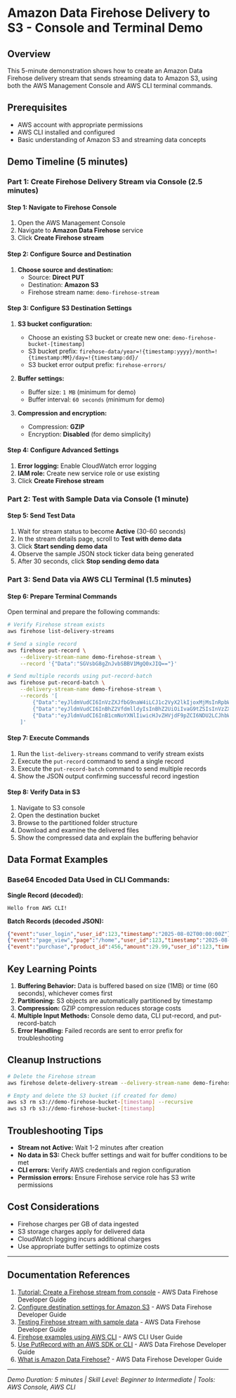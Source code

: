 # Amazon Data Firehose Delivery to S3 - Console and Terminal Demo

## Overview
This 5-minute demonstration shows how to create an Amazon Data Firehose delivery stream that sends streaming data to Amazon S3, using both the AWS Management Console and AWS CLI terminal commands.

## Prerequisites
- AWS account with appropriate permissions
- AWS CLI installed and configured
- Basic understanding of Amazon S3 and streaming data concepts

## Demo Timeline (5 minutes)

### Part 1: Create Firehose Delivery Stream via Console (2.5 minutes)

#### Step 1: Navigate to Firehose Console
1. Open the AWS Management Console
2. Navigate to **Amazon Data Firehose** service
3. Click **Create Firehose stream**

#### Step 2: Configure Source and Destination
1. **Choose source and destination:**
   - Source: **Direct PUT**
   - Destination: **Amazon S3**
   - Firehose stream name: `demo-firehose-stream`

#### Step 3: Configure S3 Destination Settings
1. **S3 bucket configuration:**
   - Choose an existing S3 bucket or create new one: `demo-firehose-bucket-[timestamp]`
   - S3 bucket prefix: `firehose-data/year=!{timestamp:yyyy}/month=!{timestamp:MM}/day=!{timestamp:dd}/`
   - S3 bucket error output prefix: `firehose-errors/`

2. **Buffer settings:**
   - Buffer size: `1 MB` (minimum for demo)
   - Buffer interval: `60 seconds` (minimum for demo)

3. **Compression and encryption:**
   - Compression: **GZIP**
   - Encryption: **Disabled** (for demo simplicity)

#### Step 4: Configure Advanced Settings
1. **Error logging:** Enable CloudWatch error logging
2. **IAM role:** Create new service role or use existing
3. Click **Create Firehose stream**

### Part 2: Test with Sample Data via Console (1 minute)

#### Step 5: Send Test Data
1. Wait for stream status to become **Active** (30-60 seconds)
2. In the stream details page, scroll to **Test with demo data**
3. Click **Start sending demo data**
4. Observe the sample JSON stock ticker data being generated
5. After 30 seconds, click **Stop sending demo data**

### Part 3: Send Data via AWS CLI Terminal (1.5 minutes)

#### Step 6: Prepare Terminal Commands
Open terminal and prepare the following commands:

```bash
# Verify Firehose stream exists
aws firehose list-delivery-streams

# Send a single record
aws firehose put-record \
    --delivery-stream-name demo-firehose-stream \
    --record '{"Data":"SGVsbG8gZnJvbSBBV1MgQ0xJIQ=="}'

# Send multiple records using put-record-batch
aws firehose put-record-batch \
    --delivery-stream-name demo-firehose-stream \
    --records '[
        {"Data":"eyJldmVudCI6InVzZXJfbG9naW4iLCJ1c2VyX2lkIjoxMjMsInRpbWVzdGFtcCI6IjIwMjUtMDgtMDJUMDA6MDA6MDBaIn0="},
        {"Data":"eyJldmVudCI6InBhZ2VfdmlldyIsInBhZ2UiOiIvaG9tZSIsInVzZXJfaWQiOjEyMywidGltZXN0YW1wIjoiMjAyNS0wOC0wMlQwMDowMTowMFoifQ=="},
        {"Data":"eyJldmVudCI6InB1cmNoYXNlIiwicHJvZHVjdF9pZCI6NDU2LCJhbW91bnQiOjI5Ljk5LCJ1c2VyX2lkIjoxMjMsInRpbWVzdGFtcCI6IjIwMjUtMDgtMDJUMDA6MDI6MDBaIn0="}
    ]'
```

#### Step 7: Execute Commands
1. Run the `list-delivery-streams` command to verify stream exists
2. Execute the `put-record` command to send a single record
3. Execute the `put-record-batch` command to send multiple records
4. Show the JSON output confirming successful record ingestion

#### Step 8: Verify Data in S3
1. Navigate to S3 console
2. Open the destination bucket
3. Browse to the partitioned folder structure
4. Download and examine the delivered files
5. Show the compressed data and explain the buffering behavior

## Data Format Examples

### Base64 Encoded Data Used in CLI Commands:

**Single Record (decoded):**
```
Hello from AWS CLI!
```

**Batch Records (decoded JSON):**
```json
{"event":"user_login","user_id":123,"timestamp":"2025-08-02T00:00:00Z"}
{"event":"page_view","page":"/home","user_id":123,"timestamp":"2025-08-02T00:01:00Z"}
{"event":"purchase","product_id":456,"amount":29.99,"user_id":123,"timestamp":"2025-08-02T00:02:00Z"}
```

## Key Learning Points

1. **Buffering Behavior:** Data is buffered based on size (1MB) or time (60 seconds), whichever comes first
2. **Partitioning:** S3 objects are automatically partitioned by timestamp
3. **Compression:** GZIP compression reduces storage costs
4. **Multiple Input Methods:** Console demo data, CLI put-record, and put-record-batch
5. **Error Handling:** Failed records are sent to error prefix for troubleshooting

## Cleanup Instructions

```bash
# Delete the Firehose stream
aws firehose delete-delivery-stream --delivery-stream-name demo-firehose-stream

# Empty and delete the S3 bucket (if created for demo)
aws s3 rm s3://demo-firehose-bucket-[timestamp] --recursive
aws s3 rb s3://demo-firehose-bucket-[timestamp]
```

## Troubleshooting Tips

- **Stream not Active:** Wait 1-2 minutes after creation
- **No data in S3:** Check buffer settings and wait for buffer conditions to be met
- **CLI errors:** Verify AWS credentials and region configuration
- **Permission errors:** Ensure Firehose service role has S3 write permissions

## Cost Considerations

- Firehose charges per GB of data ingested
- S3 storage charges apply for delivered data
- CloudWatch logging incurs additional charges
- Use appropriate buffer settings to optimize costs

---

## Documentation References

1. [Tutorial: Create a Firehose stream from console](https://docs.aws.amazon.com/firehose/latest/dev/basic-create.html) - AWS Data Firehose Developer Guide
2. [Configure destination settings for Amazon S3](https://docs.aws.amazon.com/firehose/latest/dev/create-destination.html#create-destination-s3) - AWS Data Firehose Developer Guide  
3. [Testing Firehose stream with sample data](https://docs.aws.amazon.com/firehose/latest/dev/test-drive-firehose.html) - AWS Data Firehose Developer Guide
4. [Firehose examples using AWS CLI](https://docs.aws.amazon.com/cli/latest/userguide/cli_firehose_code_examples.html) - AWS CLI User Guide
5. [Use PutRecord with an AWS SDK or CLI](https://docs.aws.amazon.com/firehose/latest/dev/example_firehose_PutRecord_section.html) - AWS Data Firehose Developer Guide
6. [What is Amazon Data Firehose?](https://docs.aws.amazon.com/firehose/latest/dev/what-is-this-service.html) - AWS Data Firehose Developer Guide

---

*Demo Duration: 5 minutes | Skill Level: Beginner to Intermediate | Tools: AWS Console, AWS CLI*
